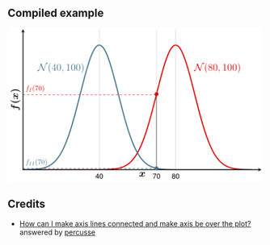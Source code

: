 Compiled example
----------------
![Example](lda-gauss-1.png)

## Credits

* [How can I make axis lines connected and make axis be over the plot?](http://tex.stackexchange.com/a/196950/5645) answered by [percusse](http://tex.stackexchange.com/users/3235/percusse)